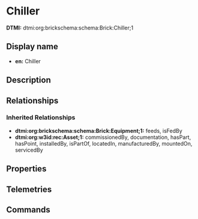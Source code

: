 # Chiller
**DTMI:** dtmi:org:brickschema:schema:Brick:Chiller;1
## Display name
- **en:** Chiller
## Description
## Relationships
### Inherited Relationships
* **dtmi:org:brickschema:schema:Brick:Equipment;1:** feeds, isFedBy
* **dtmi:org:w3id:rec:Asset;1:** commissionedBy, documentation, hasPart, hasPoint, installedBy, isPartOf, locatedIn, manufacturedBy, mountedOn, servicedBy
## Properties
## Telemetries
## Commands

